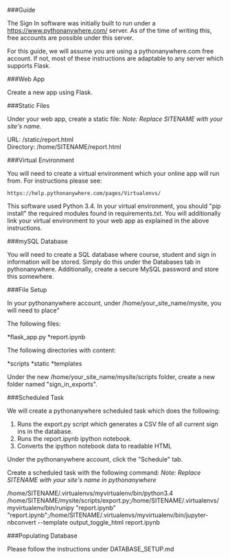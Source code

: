 ###Guide

The Sign In software was initially built to run under a https://www.pythonanywhere.com/ server. As of the time of writing this, free accounts are possible under this server. 

For this guide, we will assume you are using a pythonanywhere.com free account. If not, most of these instructions are adaptable to any server which supports Flask. 

###Web App

Create a new app using Flask. 

###Static Files

Under your web app, create a static file: 
_Note: Replace SITENAME with your site's name._

URL: /static/report.html	
Directory: /home/SITENAME/report.html
 

###Virtual Environment

You will need to create a virtual environment which your online app will run from. For instructions please see: 

	https://help.pythonanywhere.com/pages/Virtualenvs/

This software used Python 3.4. In your virtual environment, you should "pip install" the required modules found in requirements.txt. You will additionally link your virtual environment to your web app as explained in the above instructions. 

###mySQL Database

You will need to create a SQL database where course, student and sign in information will be stored. Simply do this under the Databases tab in pythonanywhere. Additionally, create a secure MySQL password and store this somewhere.


###File Setup

In your pythonanywhere account, under /home/your_site_name/mysite, you will need to place" 

The following files:
 
*flask_app.py
*report.ipynb

The following directories with content:
 
*scripts
*static
*templates 


Under the new /home/your_site_name/mysite/scripts folder, create a new folder named "sign_in_exports". 


###Scheduled Task

We will create a pythonanywhere scheduled task which does the following: 

1. Runs the export.py script which generates a CSV file of all current sign ins in the database. 
2. Runs the report.ipynb ipython notebook. 
3. Converts the ipython notebook data to readable HTML

Under the pythonanywhere account, click the "Schedule" tab. 

Create a scheduled task with the following command: 
_Note: Replace SITENAME with your site's name in pythonanywhere_

/home/SITENAME/.virtualenvs/myvirtualenv/bin/python3.4 /home/SITENAME/mysite/scripts/export.py;/home/SITENAME/.virtualenvs/myvirtualenv/bin/runipy "report.ipynb" "report.ipynb";/home/SITENAME/.virtualenvs/myvirtualenv/bin/jupyter-nbconvert --template output_toggle_html report.ipynb

###Populating Database

Please follow the instructions under DATABASE_SETUP.md





 
